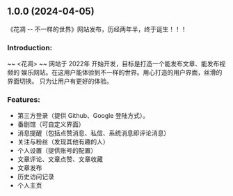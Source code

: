 ## 1.0.0 (2024-04-05)

《花凋 -- 不一样的世界》网站发布，历经两年半，终于诞生！！！

### Introduction:

~~ <花凋> ~~ 网站于 2022年 开始开发，目标是打造一个能发布文章、能发布视频的
娱乐网站。在这用户能体验到不一样的世界。用心打造的用户界面，丝滑的界面切换。
只为让用户有更好的体验。

### Features:

- 第三方登录（提供 Github、Google 登陆方式）。
- 番剧馆（可自定义界面）
- 消息提醒（包括点赞消息、私信、系统消息即评论消息）
- 关注与粉丝（发现其他有趣的人）
- 个人设置（提供账号的配置）
- 文章评论、文章点赞、文章收藏
- 文章发布
- 历史访问记录
- 个人主页

